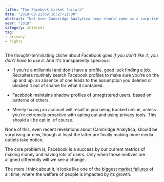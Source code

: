 ```yaml
---
title: "The Facebook market failure"
date: "2018-03-21T09:16:27+11:00"
abstract: "Not even Cambridge Analytica news should come as a surprise"
year: "2018"
category: Internet
tag:
- privacy
- rights
---
```

The thought-terminating cliche about Facebook goes *if you don't like it, you don't have to use it.* And it's transparently specious:

* If you're a millennial and don't have a profile, good luck finding a job. Recruiters routinely search Facebook profiles to make sure you're on the up and up; an absence of one leads to the assumption you deleted or blocked it out of shame for what it contained.

* Facebook maintains shadow profiles of unregistered users, based on patterns of others.

* Merely having an account will result in you being tracked online, unless you're extremely proactive with opting out and using privacy tools. This should all be opt in, of course.

None of this, even recent revelations about Cambridge Analytica, should be surprising or new, though at least the latter are finally making more media outlets take notice.

The core problem is, Facebook is a success by our current metrics of making money and having lots of users. Only when those motives are aligned differently will we see a change.

The more I think about it, it looks like one of the biggest [market failures] of all time, where the welfare of people is impacted by its growth.

[market failures]: https://en.wikipedia.org/wiki/Market_failure

